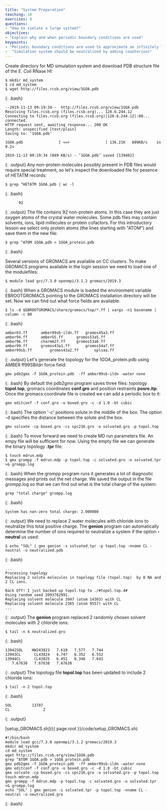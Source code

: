 ```yaml
---
title: "System Preparation"
teaching: 10
exercises: 0
questions:
- "How to simlate a large system?"
objectives:
- "Explain why and when periodic boundary conditions are used"
keypoints:
- "Periodic boundary conditions are used to approximate an infinitely large system"
-  "Simulation system should be neutralized by adding counterions"
---
```

 Create directory for MD simulation system and download PDB structure file of the *E. Coli* RNase HI:
~~~
$ mkdir md_system
$ cd md_system
$ wget http://files.rcsb.org/view/1GOA.pdb
~~~
{: .bash}
~~~
--2019-11-13 09:19:34--  http://files.rcsb.org/view/1GOA.pdb
Resolving files.rcsb.org (files.rcsb.org)... 128.6.244.12
Connecting to files.rcsb.org (files.rcsb.org)|128.6.244.12|:80... connected.
HTTP request sent, awaiting response... 200 OK
Length: unspecified [text/plain]
Saving to: ‘1GOA.pdb’

1GOA.pdb                [ <=>                ] 136.21K   889KB/s    in 0.2s

2019-11-13 09:19:34 (889 KB/s) - ‘1GOA.pdb’ saved [139482]
~~~
{: .output}
Any non-protein molecules possibly present in PDB files would require special treatment, so let's inspect the downloaded file for pesence of HETATM records:
~~~
$ grep ^HETATM 1GOA.pdb | wc -l
~~~
{: .bash}
~~~
      92
~~~
{: .output}
The file contains 92 non-protein atoms. In this case they are just oxygen atoms of the crystal water molecules. Some pdb files may contain solvents, ions, lipid millecules or protein cofactors. For this introductory lesson we select only protein atoms (the lines starting with "ATOM") and save them in the new file:
~~~
$ grep ^ATOM 1GOA.pdb > 1GOA_protein.pdb
~~~
{: .bash}

Several versions of GROMACS are available on CC clusters. To make GROMACS programs available in the login session we need to load one of the modulefiles:
~~~
$ module load gcc/7.3.0 openmpi/3.1.2 gromacs/2019.3
~~~
{: .bash}
When a GROMACS module is loaded the environment variable EBROOTGROMACS pointing to the GROMACS installation directory will be set. Now we can find out what force fields are available:
~~~
$ ls -d $EBROOTGROMACS/share/gromacs/top/*.ff | xargs -n1 basename | column -c 80
~~~
{: .bash}
~~~
amber03.ff		amber99sb-ildn.ff	gromos45a3.ff
amber94.ff		amberGS.ff		gromos53a5.ff
amber96.ff		charmm27.ff		gromos53a6.ff
amber99.ff		gromos43a1.ff		gromos54a7.ff
amber99sb.ff		gromos43a2.ff		oplsaa.ff
~~~
{: .output}
Let's generate the topology for the 1GOA_protein.pdb using AMBER ff99SBildn force field:
~~~
gmx pdb2gmx -f 1GOA_protein.pdb  -ff amber99sb-ildn -water none
~~~
{: .bash}
By default the pdb2gmx program saves three files: topology **topol.top**, gromacs coordinates **conf.gro** and position restraints **posre.itp**. Once the gromacs coordinate file is created we can add a periodic box to it:
~~~
gmx editconf -f conf.gro -o boxed.gro -c -d 1.0 -bt cubic
~~~
{: .bash}
The option '-c' positions solute in the middle of the box. The option -d specifies the distance between the solute and the box.

~~~
gmx solvate -cp boxed.gro -cs spc216.gro -o solvated.gro -p topol.top
~~~
{: .bash}
 To move forward we need to create MD run parameters file. An empy file will be sufficient for now. Using the empty file we can generate the binary topology **.tpr** file:
~~~
$ touch mdrun.mdp
$ gmx grompp -f mdrun.mdp -p topol.top -c solvated.gro -o solvated.tpr >& grompp.log
~~~
{: .bash}
When the grompp program runs it generates a lot of diagnostic messages and prints out the net charge. We saved the output in the file grompp.log so that we can find out what is the total charge of the system:
~~~
grep "total charge" grompp.log
~~~
{: .bash}
~~~
System has non-zero total charge: 2.000000
~~~
{: .output}
We need to replace 2 water molecules with chloride ions to neutralize this total positive charge. The **genion** program can automatically determine the number of ions required to neutralize a system if the option **-neutral** us used:
~~~
$ echo "SOL" | gmx genion -s solvated.tpr -p topol.top -nname CL -neutral -o neutralized.pdb
~~~
{: .bash}
~~~
...
Processing topology
Replacing 2 solute molecules in topology file (topol.top)  by 0 NA and 2 CL ions.

Back Off! I just backed up topol.top to ./#topol.top.4#
Using random seed 2093762991.
Replacing solvent molecule 3947 (atom 14303) with CL
Replacing solvent molecule 2365 (atom 9557) with CL
...
~~~
{: .output}
The **genion** program replaced 2 randomly chosen solvent molecules with 2 chloride ions:
~~~
$ tail -n 4 neutralized.gro
~~~
{: .bash}
~~~
13942SOL    HW243823   7.610   7.577   7.744
13943CL      CL43824   4.747   6.352   6.552
13944CL      CL43825   6.451   0.348   7.643
   7.67638   7.67638   7.67638
~~~
{: .output}
The topology file **topol.top** has been updated to include 2 chloride ions:
~~~
$ tail -n 2 topol.top
~~~
{: .bash}
~~~
SOL         13787
CL               2
~~~
{: .output}

[setup_GROMACS.sh]({{ page.root }}/code/setup_GROMACS.sh)

~~~
#!/bin/bash
module load gcc/7.3.0 openmpi/3.1.2 gromacs/2019.3
mkdir md_system
cd md_system
wget http://files.rcsb.org/view/1GOA.pdb
grep ^ATOM 1GOA.pdb > 1GOA_protein.pdb
gmx pdb2gmx -f 1GOA_protein.pdb  -ff amber99sb-ildn -water none
gmx editconf -f conf.gro -o boxed.gro -c -d 1.0 -bt cubic
gmx solvate -cp boxed.gro -cs spc216.gro -o solvated.gro -p topol.top
touch mdrun.mdp
gmx grompp -f mdrun.mdp -p topol.top -c solvated.gro -o solvated.tpr >& grompp.log
echo "SOL" | gmx genion -s solvated.tpr -p topol.top -nname CL -neutral -o neutralized.gro
~~~
{: .bash}
